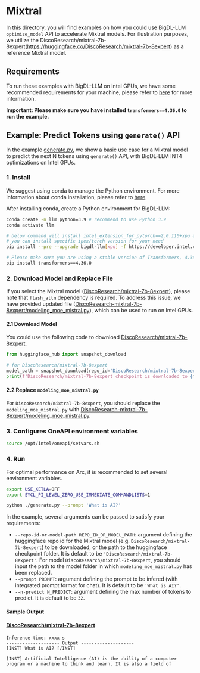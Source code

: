 # Mixtral
In this directory, you will find examples on how you could use BigDL-LLM `optimize_model` API to accelerate Mixtral models. For illustration purposes, we utilize the DiscoResearch/mixtral-7b-8expert(https://huggingface.co/DiscoResearch/mixtral-7b-8expert) as a reference Mixtral model.

## Requirements
To run these examples with BigDL-LLM on Intel GPUs, we have some recommended requirements for your machine, please refer to [here](../README.md#recommended-requirements) for more information.

**Important: Please make sure you have installed `transformers==4.36.0` to run the example.**

## Example: Predict Tokens using `generate()` API
In the example [generate.py](./generate.py), we show a basic use case for a Mixtral model to predict the next N tokens using `generate()` API, with BigDL-LLM INT4 optimizations on Intel GPUs.
### 1. Install
We suggest using conda to manage the Python environment. For more information about conda installation, please refer to [here](https://docs.conda.io/en/latest/miniconda.html#).

After installing conda, create a Python environment for BigDL-LLM:
```bash
conda create -n llm python=3.9 # recommend to use Python 3.9
conda activate llm

# below command will install intel_extension_for_pytorch==2.0.110+xpu as default
# you can install specific ipex/torch version for your need
pip install --pre --upgrade bigdl-llm[xpu] -f https://developer.intel.com/ipex-whl-stable-xpu

# Please make sure you are using a stable version of Transformers, 4.36.0 or newer.
pip install transformers==4.36.0
```

### 2. Download Model and Replace File
If you select the Mixtral model ([DiscoResearch/mixtral-7b-8expert](https://huggingface.co/DiscoResearch/mixtral-7b-8expert)), please note that `flash_attn` dependency is required. To address this issue, we have provided updated file ([DiscoResearch-mixtral-7b-8expert/modeling_moe_mistral.py](./DiscoResearch-mixtral-7b-8expert/modeling_moe_mistral.py)), which can be used to run on Intel GPUs.


#### 2.1 Download Model
You could use the following code to download [DiscoResearch/mixtral-7b-8expert](https://huggingface.co/DiscoResearch/mixtral-7b-8expert).

```python
from huggingface_hub import snapshot_download

# for DiscoResearch/mixtral-7b-8expert
model_path = snapshot_download(repo_id='DiscoResearch/mixtral-7b-8expert')
print(f'DiscoResearch/mixtral-7b-8expert checkpoint is downloaded to {model_path}')
```

#### 2.2 Replace `modeling_moe_mistral.py`
For `DiscoResearch/mixtral-7b-8expert`, you should replace the `modeling_moe_mistral.py` with [DiscoResearch-mixtral-7b-8expert/modeling_moe_mistral.py](./DiscoResearch-mixtral-7b-8expert/modeling_moe_mistral.py).

### 3. Configures OneAPI environment variables
```bash
source /opt/intel/oneapi/setvars.sh
```

### 4. Run

For optimal performance on Arc, it is recommended to set several environment variables.

```bash
export USE_XETLA=OFF
export SYCL_PI_LEVEL_ZERO_USE_IMMEDIATE_COMMANDLISTS=1
```

```bash
python ./generate.py --prompt 'What is AI?'
```

In the example, several arguments can be passed to satisfy your requirements:

- `--repo-id-or-model-path REPO_ID_OR_MODEL_PATH`: argument defining the huggingface repo id for the Mixtral model (e.g. `DiscoResearch/mixtral-7b-8expert`) to be downloaded, or the path to the huggingface checkpoint folder. It is default to be `'DiscoResearch/mixtral-7b-8expert'`. For model `DiscoResearch/mixtral-7b-8expert`, you should input the path to the model folder in which `modeling_moe_mistral.py` has been replaced.
- `--prompt PROMPT`: argument defining the prompt to be infered (with integrated prompt format for chat). It is default to be `'What is AI?'`.
- `--n-predict N_PREDICT`: argument defining the max number of tokens to predict. It is default to be `32`.

#### Sample Output
#### [DiscoResearch/mixtral-7b-8expert](https://huggingface.co/DiscoResearch/mixtral-7b-8expert)
```log
Inference time: xxxx s
-------------------- Output --------------------
[INST] What is AI? [/INST]

[INST] Artificial Intelligence (AI) is the ability of a computer program or a machine to think and learn. It is also a field of
```
